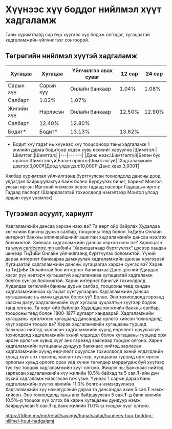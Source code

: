 # Хүүнээс хүү боддог нийлмэл хүүт хадгаламж
Таны хуримтлалд сар бүр хүүгээс хүү бодож олгодог, хугацаатай хадгаламжийн үйлчилгээг сонгоорой. 

## Төгрөгийн нийлмэл хүүтэй хадгаламж
|Хугацаа|Хугацаа|Үйлчилгээ авах суваг|12 сар|24 сар|
|---|---|---|---|---|
|Сарын хүү|Сарын хүү|Онлайн банкаар|1.04%|1.08%|
|Салбарт|1.03%|1.07%|
|Жилийн хүү|Нэрлэсэн|Онлайн банкаар|12.50%|12.90%|
|Салбарт|12.40%|12.80%|
|Бодит*|Бодит*|13.13%|13.62%|

* Бодит хүү гэдэг нь хүүнээс хүү тооцсоноор таны хадгаламж 1 жилийн дараа бодитоор хэдэн хувь өсөхийг харуулна
|Шимтгэл:|Шимтгэл:|Шимтгэл:|
|---|---|---|
|Данс нээх:Шимтгэлгүй|Бэлэн бус орлого:Шимтгэлгүй|Бэлэн орлого:Шимтгэлгүй|
|Хадгаламжийн дэвтэр:3,000₮|Доод үлдэгдэл:10,000₮|Данс хаах:3,000₮|

Хялбар хуримтлал үйлчилгээнд бүртгүүлсэн тохиолдолд дансны доод үлдэгдэл байршуулахгүй байж болно
Бүрдүүлэх бичиг, баримт
Монгол улсын иргэн:
Иргэний үнэмлэх эсвэл гадаад паспорт
Гадаадын иргэн:
Гадаад паспорт (Шаардлагатай тохиолдолд нэмэлтээр Монгол улсад оршин суух үнэмлэх)

## Түгээмэл асуулт, хариулт
Хадгаламжийн дансаа хэрхэн нээх вэ?
Та өөрт ойр байрлах Худалдаа хөгжлийн банкны дурын салбар, тооцооны төвд болон ТиДиБи Онлайн интернэт банкны аппликэйшнийг ашиглан хадгаламжийн дансаа нээлгэх боломжтой.
Зайнаас хадгаламжийн дансаа хэрхэн нээх вэ?
Харилцагч та www.cardcentre.mn вебийн “Харилцагчаар бүртгүүлэх” цэсээр хандан шинээр ТиДиБи Онлайн үйлчилгээнд бүртгүүлэх боломжтой. Үүний дараа интернэт банкаараа дамжуулан хадгаламжийн дансаа нээгээрэй.
Хугацаатай хадгаламжийн дансны хугацаагаа хэрхэн сунгах вэ?
Хэрэв та ТиДиБи Онлайнтай бол интернэт банкныхаа Данс цэсний Удирдах хэсэг рүү нэвтэрч хугацаагүй хадгаламжаа хугацаатай хадгаламж болгон сунгах боломжтой. Харин интернэт банкгүй тохиолдолд Худалдаа хөгжлийн банкны дурын салбар, тооцооны төвд хандан хадгаламжийнхаа хугацааг сунгуулаарай.
Хадгаламжийн дансаа хугацаанаас нь өмнө цуцалж болох уу?
Болно. Энэ тохиолдолд гэрээнд заасны дагуу хадгаламжийн хүүг хугацаа цуцлалтын хүүгээр бодож танд олгоно. Та өөрт ойр байрлах Худалдаа хөгжлийн банкны салбар, тооцооны төвд болон 1800-1977 дугаарт хандаарай.
Хадгаламжийн хугацааны үргэлжлэх хугацаанд дансандаа орлого хийсэн тохиолдолд хүүг хэрхэн тооцох вэ?
Хэрэв хадгаламжийн хугацааны туршид банкнаас нийтэд зарласан хадгаламжийн хүүнд
өөрчлөлт оруулаагүй тохиолдолд
хадгаламжийн эхний үлдэгдэл болон хугацааны туршид орж ирсэн орлогын хувьд хүүг анх гэрээнд зааснаар тооцож олгоно.
Харин хадгаламжийн хугацааны дундуур банкнаас нийтэд зарласан хадгаламжийн хүүнд
өөрчлөлт оруулсан тохиолдолд
эхний үлдэгдлийн хувьд хүүг анх гэрээнд заасан хүүгээр, хугацааны туршид орж ирсэн орлогын хувьд орлого орох үед хүчин төгөлдөр мөрдөгдөж буй хүүгээр тус тус тооцож хадгаламжийн хүүг олгоно. Жишээ нь: Банкнаас нийтэд зарласан хадгаламжийн хүү жилийн 10.5% байхад та 5 сая.₮-ийн дүн бүхий хадгаламж нээлгэсэн гэж үзье. Үүнээс 1 сарын дараа банк хадгаламжийн хүүгээ жилийн 11.0% болгон нэмэгдүүлжээ. Хадгаламжийн хүү нэмэгдсэний дараа та дансандаа ахин 5 сая.₮ нэмж хийсэн. Энэ тохиолдолд таны анх байршуулсан 5 сая.₮-д банк жилийн 10.5%-р тооцож хүү олгох ба харин хугацааны дундуур нэмж байршуулсан 5 сая.₮-д банк жилийн 11.0%-р тооцож хүүг олгоно.

https://tdbm.mn/mn/retail/savings/hugatsaatai/huunees-huu-boddog-niilmel-huut-hadgalamj

